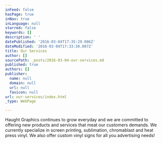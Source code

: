 ```yaml
---
inFeed: false
hasPage: true
inNav: true
inLanguage: null
starred: false
keywords: []
description: ' '
datePublished: '2016-03-04T17:35:29.086Z'
dateModified: '2016-03-04T17:33:30.007Z'
title: Our Services
author: []
sourcePath: _posts/2016-03-04-our-services.md
published: true
authors: []
publisher:
  name: null
  domain: null
  url: null
  favicon: null
url: our-services/index.html
_type: WebPage

---
```

Haught Graphics continues to grow everyday and we are committed to offering new products and services that meat our customers demands.  We currently specialize in screen printing, sublimation, chromablast and heat press vinyl.  We also offer custom vinyl signs for all you advertising needs!